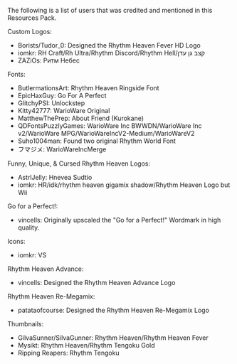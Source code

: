 The following is a list of users that was credited and mentioned in this Resources Pack.

Custom Logos:
- Borists/Tudor_0: Designed the Rhythm Heaven Fever HD Logo
- iomkr: RH Craft/Rh Ultra/Rhythm Discord/Rhythm Hell/קצב גן עדן
- ZAZiOs: Ритм Небес

Fonts:
- ButlermationsArt: Rhythm Heaven Ringside Font
- EpicHaxGuy: Go For A Perfect
- GlitchyPSI: Unlockstep
- Kitty42777: WarioWare Original
- MatthewThePrep: About Friend (Kurokane)
- QDFontsPuzzlyGames: WarioWare Inc BWWDN/WarioWare Inc v2/WarioWare MPG/WarioWareIncV2-Medium/WarioWareV2
- Suho1004man: Found two original Rhythm World Font
- フマジメ: WarioWareIncMerge

Funny, Unique, & Cursed Rhythm Heaven Logos:
- AstrlJelly: Hnevea Sudtio
- iomkr: HR/idk/rhythm heaven gigamix shadow/Rhythm Heaven Logo but Wii

Go for a Perfect!:
- vincells: Originally upscaled the "Go for a Perfect!" Wordmark in high quality.

Icons:
- iomkr: VS

Rhythm Heaven Advance:
- vincells: Designed the Rhythm Heaven Advance Logo

Rhythm Heaven Re-Megamix:
- patataofcourse: Designed the Rhythm Heaven Re-Megamix Logo

Thumbnails:
- GilvaSunner/SilvaGunner: Rhythm Heaven/Rhythm Heaven Fever
- Mysikt: Rhythm Heaven/Rhythm Tengoku Gold
- Ripping Reapers: Rhythm Tengoku
